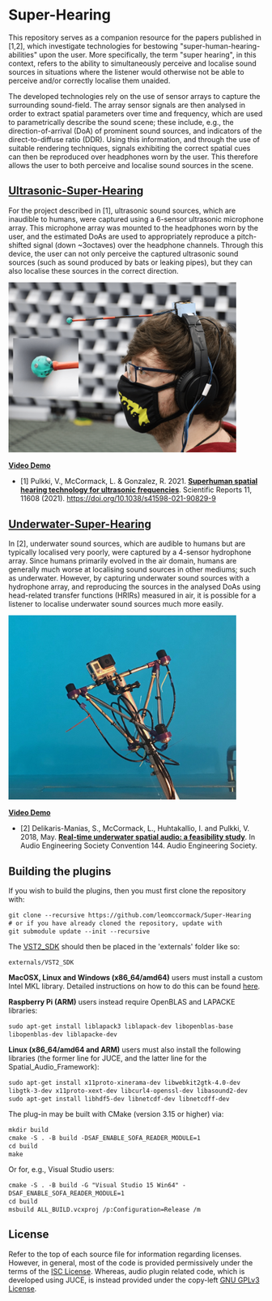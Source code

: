 # Super-Hearing

This repository serves as a companion resource for the papers published in [1,2], which investigate technologies for bestowing "super-human-hearing-abilities" upon the user. More specifically, the term "super hearing", in this context, refers to the ability to simultaneously perceive and localise sound sources in situations where the listener would otherwise not be able to perceive and/or correctly localise them unaided.

The developed technologies rely on the use of sensor arrays to capture the surrounding sound-field. The array sensor signals are then analysed in order to extract spatial parameters over time and frequency, which are used to parametrically describe the sound scene; these include, e.g., the direction-of-arrival (DoA) of prominent sound sources, and indicators of the direct-to-diffuse ratio (DDR). Using this information, and through the use of suitable rendering techniques, signals exhibiting the correct spatial cues can then be reproduced over headphones worn by the user. This therefore allows the user to both perceive and localise sound sources in the scene.

## [Ultrasonic-Super-Hearing](Ultrasonic-Super-Hearing) 

For the project described in [1], ultrasonic sound sources, which are inaudible to humans, were captured using a 6-sensor ultrasonic microphone array. This microphone array was mounted to the headphones worn by the user, and the estimated DoAs are used to appropriately reproduce a pitch-shifted signal (down ~3octaves) over the headphone channels. Through this device, the user can not only perceive the captured ultrasonic sound sources (such as sound produced by bats or leaking pipes), but they can also localise these sources in the correct direction.

<img src="Ultrasonic-Super-Hearing/images/UltrasonicArray.png" alt="UltrasonicArray" width="450"/>

[**Video Demo**](https://www.youtube.com/watch?v=HMkZs7a1nQc)

* [1] Pulkki, V., McCormack, L. & Gonzalez, R. 2021. [**Superhuman spatial hearing technology for ultrasonic frequencies**](https://www.nature.com/articles/s41598-021-90829-9). Scientific Reports 11, 11608 (2021). https://doi.org/10.1038/s41598-021-90829-9

## [Underwater-Super-Hearing](Underwater-Super-Hearing) 

In [2], underwater sound sources, which are audible to humans but are typically localised very poorly, were captured by a 4-sensor hydrophone array. Since humans primarily evolved in the air domain, humans are generally much worse at localising sound sources in other mediums; such as underwater. However, by capturing underwater sound sources with a hydrophone array, and reproducing the sources in the analysed DoAs using head-related transfer functions (HRIRs) measured in air, it is possible for a listener to localise underwater sound sources much more easily.

<img src="Underwater-Super-Hearing/images/HydrophoneArray_GoPro.jpg" alt="HydrophoneArray_GoPro" width="450"/>

[**Video Demo**](https://www.youtube.com/watch?v=3WARepl3lEg)

* [2] Delikaris-Manias, S., McCormack, L., Huhtakallio, I. and Pulkki, V. 2018, May. [**Real-time underwater spatial audio: a feasibility study**](Underwater-Super-Hearing/docs/delikaris2018real.pdf). In Audio Engineering Society Convention 144. Audio Engineering Society.

## Building the plugins

If you wish to build the plugins, then you must first clone the repository with:
```
git clone --recursive https://github.com/leomccormack/Super-Hearing
# or if you have already cloned the repository, update with
git submodule update --init --recursive
```

The [VST2_SDK](https://web.archive.org/web/20181016150224/https://download.steinberg.net/sdk_downloads/vstsdk3610_11_06_2018_build_37.zip) should then be placed in the 'externals' folder like so:
```
externals/VST2_SDK
```

**MacOSX, Linux and Windows (x86_64/amd64)** users must install a custom Intel MKL library. Detailed instructions on how to do this can be found [here](https://github.com/leomccormack/Spatial_Audio_Framework/blob/master/docs/PERFORMANCE_LIBRARY_INSTRUCTIONS.md). 

**Raspberry Pi (ARM)** users instead require OpenBLAS and LAPACKE libraries:
``` 
sudo apt-get install liblapack3 liblapack-dev libopenblas-base libopenblas-dev liblapacke-dev
```

**Linux (x86_64/amd64 and ARM)** users must also install the following libraries (the former line for JUCE, and the latter line for the Spatial_Audio_Framework):

```
sudo apt-get install x11proto-xinerama-dev libwebkit2gtk-4.0-dev libgtk-3-dev x11proto-xext-dev libcurl4-openssl-dev libasound2-dev
sudo apt-get install libhdf5-dev libnetcdf-dev libnetcdff-dev
```

The plug-in may be built with CMake (version 3.15 or higher) via:
 ```
 mkdir build
 cmake -S . -B build -DSAF_ENABLE_SOFA_READER_MODULE=1
 cd build
 make
 ```

Or for, e.g., Visual Studio users:
```
cmake -S . -B build -G "Visual Studio 15 Win64" -DSAF_ENABLE_SOFA_READER_MODULE=1 
cd build
msbuild ALL_BUILD.vcxproj /p:Configuration=Release /m
```

## License

Refer to the top of each source file for information regarding licenses. However, in general, most of the code is provided permissively under the terms of the [ISC License](https://choosealicense.com/licenses/isc/). Whereas, audio plugin related code, which is developed using JUCE, is instead provided under the copy-left [GNU GPLv3 License](https://choosealicense.com/licenses/gpl-3.0/).
